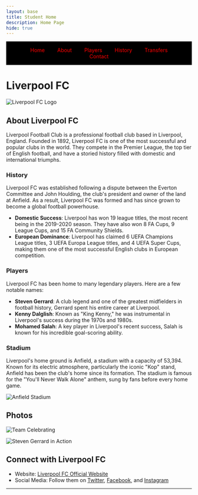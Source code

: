 ```yaml
---
layout: base
title: Student Home 
description: Home Page
hide: true
---
```

<!-- Navbar -->
<div style="background-color: black; padding: 15px; text-align: center;">
  <a href="#home" style="color: red; text-decoration: none; margin: 0 15px;">Home</a>
  <a href="#about" style="color: red; text-decoration: none; margin: 0 15px;">About</a>
  <a href="#players" style="color: red; text-decoration: none; margin: 0 15px;">Players</a>
  <a href="#history" style="color: red; text-decoration: none; margin: 0 15px;">History</a>
  <a href="#transfers" style="color: red; text-decoration: none; margin: 0 15px;">Transfers</a>
  <a href="#contact" style="color: red; text-decoration: none; margin: 0 15px;">Contact</a>
</div>

# Liverpool FC

![Liverpool FC Logo](https://upload.wikimedia.org/wikipedia/en/0/0c/Liverpool_FC.svg)

## About Liverpool FC

Liverpool Football Club is a professional football club based in Liverpool, England. Founded in 1892, Liverpool FC is one of the most successful and popular clubs in the world. They compete in the Premier League, the top tier of English football, and have a storied history filled with domestic and international triumphs.

### History

Liverpool FC was established following a dispute between the Everton Committee and John Houlding, the club's president and owner of the land at Anfield. As a result, Liverpool FC was formed and has since grown to become a global football powerhouse.

- **Domestic Success**: Liverpool has won 19 league titles, the most recent being in the 2019-2020 season. They have also won 8 FA Cups, 9 League Cups, and 15 FA Community Shields.
- **European Dominance**: Liverpool has claimed 6 UEFA Champions League titles, 3 UEFA Europa League titles, and 4 UEFA Super Cups, making them one of the most successful English clubs in European competition.

### Players

Liverpool FC has been home to many legendary players. Here are a few notable names:

- **Steven Gerrard**: A club legend and one of the greatest midfielders in football history, Gerrard spent his entire career at Liverpool.
- **Kenny Dalglish**: Known as "King Kenny," he was instrumental in Liverpool's success during the 1970s and 1980s.
- **Mohamed Salah**: A key player in Liverpool's recent success, Salah is known for his incredible goal-scoring ability.

### Stadium

Liverpool's home ground is Anfield, a stadium with a capacity of 53,394. Known for its electric atmosphere, particularly the iconic "Kop" stand, Anfield has been the club's home since its formation. The stadium is famous for the "You'll Never Walk Alone" anthem, sung by fans before every home game.

![Anfield Stadium](https://upload.wikimedia.org/wikipedia/commons/thumb/e/e2/Anfield_Panorama.jpg/1200px-Anfield_Panorama.jpg)

## Photos

![Team Celebrating](https://upload.wikimedia.org/wikipedia/commons/thumb/7/7f/Liverpool_Celebrating.jpg/1200px-Liverpool_Celebrating.jpg)

![Steven Gerrard in Action](https://upload.wikimedia.org/wikipedia/commons/thumb/2/28/Steven_Gerrard_in_Action.jpg/800px-Steven_Gerrard_in_Action.jpg)

## Connect with Liverpool FC

- Website: [Liverpool FC Official Website](https://www.liverpoolfc.com/)
- Social Media: Follow them on [Twitter](https://twitter.com/LFC), [Facebook](https://www.facebook.com/LiverpoolFC), and [Instagram](https://www.instagram.com/liverpoolfc/)

---